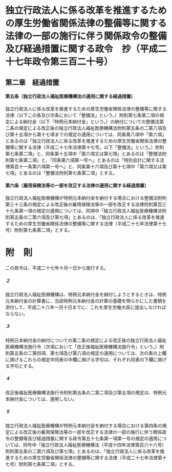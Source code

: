 # 独立行政法人に係る改革を推進するための厚生労働省関係法律の整備等に関する法律の一部の施行に伴う関係政令の整備及び経過措置に関する政令　抄（平成二十七年政令第三百二十号）
## 第二章　経過措置
#### 第五条（独立行政法人福祉医療機構法の適用に関する経過措置）
独立行政法人に係る改革を推進するための厚生労働省関係法律の整備等に関する法律（以下この条及び次条において「整備法」という。）附則第七条第二項の規定による納付金（以下「特例元本納付金」という。）の納付についての整備法第二条の規定による改正後の独立行政法人福祉医療機構法附則第五条の二第八項及び第十五項から第十七項までの規定の適用については、同条第八項中「第六項」とあるのは「独立行政法人に係る改革を推進するための厚生労働省関係法律の整備等に関する法律（平成二十七年法律第十七号。以下「整備法」という。）附則第七条第二項」と、同条第十五項中「第六項又は第七項」とあるのは「整備法附則第七条第二項」と、「同条第六項第一号ヘ」とあるのは「特別会計に関する法律第百十一条第六項第一号ヘ」と、同条第十六項及び第十七項中「第六項又は第七項」とあるのは「整備法附則第七条第二項」とする。
#### 第六条（雇用保険法等の一部を改正する法律の適用に関する経過措置）
独立行政法人福祉医療機構が特例元本納付金を納付する場合における整備法附則第三十三条の規定による改正後の雇用保険法等の一部を改正する法律附則第百三十九条第一項の規定の適用については、同項中「独立行政法人福祉医療機構法附則第五条の二第六項及び第七項」とあるのは、「独立行政法人に係る改革を推進するための厚生労働省関係法律の整備等に関する法律（平成二十七年法律第十七号）附則第七条第二項」とする。
# 附　則
この政令は、平成二十七年十月一日から施行する。
##### ２
独立行政法人福祉医療機構は、特例元本納付金を納付しようとするときは、特例元本納付金の計算書に、当該特例元本納付金の計算の基礎を明らかにした書類を添付して、平成二十八年一月十日までに、これを厚生労働大臣に提出しなければならない。
##### ３
特例元本納付金の納付についての第二条の規定による改正後の独立行政法人福祉医療機構法施行令（次項において「改正後福祉医療機構法施行令」という。）附則第五条の二第四項、第七項及び第八項の規定の適用については、次の表の上欄に掲げるこれらの規定中同表の中欄に掲げる字句は、それぞれ同表の下欄に掲げる字句とする。
##### ４
改正後福祉医療機構法施行令附則第五条の二第二項及び第五項の規定は、特例元本納付金については、適用しない。
##### ５
独立行政法人福祉医療機構が特例元本納付金を納付する場合における第四条の規定による改正後の雇用保険法等の一部を改正する法律の一部の施行に伴う関係政令の整備等及び経過措置に関する政令第五十七条第一項第一号の規定の適用については、同号中「独立行政法人福祉医療機構法（平成十四年法律第百六十六号）附則第五条の二第六項及び第七項」とあるのは、「独立行政法人に係る改革を推進するための厚生労働省関係法律の整備等に関する法律（平成二十七年法律第十七号）附則第七条第二項」とする。
